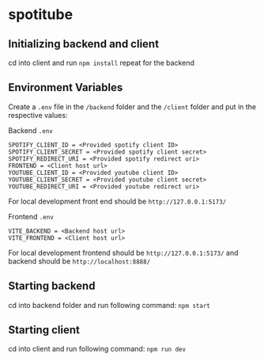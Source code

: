 # spotitube

## Initializing backend and client
  cd into client and run
  ```npm install```
  repeat for the backend

## Environment Variables
  Create a ```.env``` file in the ```/backend``` folder and the ```/client``` folder and put in the respective values:
  
  Backend ```.env```
```
SPOTIFY_CLIENT_ID = <Provided spotify client ID>
SPOTIFY_CLIENT_SECRET = <Provided spotify client secret>
SPOTIFY_REDIRECT_URI = <Provided spotify redirect uri>
FRONTEND = <Client host url>
YOUTUBE_CLIENT_ID = <Provided youtube client ID>
YOUTUBE_CLIENT_SECRET = <Provided youtube client secret>
YOUTUBE_REDIRECT_URI = <Provided youtube redirect uri>
```
For local development front end should be ```http://127.0.0.1:5173/```
 
  Frontend ```.env```
  ```
  VITE_BACKEND = <Backend host url>
  VITE_FRONTEND = <Client host url>
  ```
For local development frontend should be ```http://127.0.0.1:5173/``` and backend should be ```http://localhost:8888/```

## Starting backend
  cd into backend folder and run following command:
  ```npm start```
  
## Starting client
  cd into client and run following command:
  ```npm run dev```

